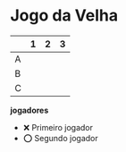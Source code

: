 # Jogo da Velha

|   | 1 | 2 | 3 |
|---|---|---|---|
| A |   |   |   |
| B |   |   |   |
| C |   |   |   |

**jogadores**

- ❌ Primeiro jogador 
- ⭕ Segundo jogador